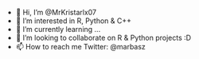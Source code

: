 - 👋 Hi, I’m @MrKristarlx07
- 👀 I’m interested in R, Python & C++
- 🌱 I’m currently learning ...
- 💞️ I’m looking to collaborate on R & Python projects :D
- 📫 How to reach me Twitter: @marbasz

<!---
MrKristarlx07/MrKristarlx07 is a ✨ special ✨ repository because its `README.md` (this file) appears on your GitHub profile.
You can click the Preview link to take a look at your changes.
--->
